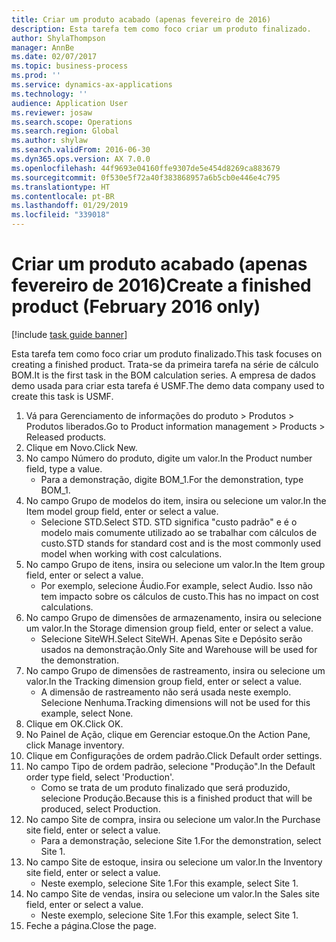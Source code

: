 ```yaml
---
title: Criar um produto acabado (apenas fevereiro de 2016)
description: Esta tarefa tem como foco criar um produto finalizado.
author: ShylaThompson
manager: AnnBe
ms.date: 02/07/2017
ms.topic: business-process
ms.prod: ''
ms.service: dynamics-ax-applications
ms.technology: ''
audience: Application User
ms.reviewer: josaw
ms.search.scope: Operations
ms.search.region: Global
ms.author: shylaw
ms.search.validFrom: 2016-06-30
ms.dyn365.ops.version: AX 7.0.0
ms.openlocfilehash: 44f9693e04160ffe9307de5e454d8269ca883679
ms.sourcegitcommit: 0f530e5f72a40f383868957a6b5cb0e446e4c795
ms.translationtype: HT
ms.contentlocale: pt-BR
ms.lasthandoff: 01/29/2019
ms.locfileid: "339018"
---
```

# <a name="create-a-finished-product-february-2016-only"></a><span data-ttu-id="1fd1b-103">Criar um produto acabado (apenas fevereiro de 2016)</span><span class="sxs-lookup"><span data-stu-id="1fd1b-103">Create a finished product (February 2016 only)</span></span>

[!include [task guide banner](../../includes/task-guide-banner.md)]

<span data-ttu-id="1fd1b-104">Esta tarefa tem como foco criar um produto finalizado.</span><span class="sxs-lookup"><span data-stu-id="1fd1b-104">This task focuses on creating a finished product.</span></span> <span data-ttu-id="1fd1b-105">Trata-se da primeira tarefa na série de cálculo BOM.</span><span class="sxs-lookup"><span data-stu-id="1fd1b-105">It is the first task in the BOM calculation series.</span></span> <span data-ttu-id="1fd1b-106">A empresa de dados demo usada para criar esta tarefa é USMF.</span><span class="sxs-lookup"><span data-stu-id="1fd1b-106">The demo data company used to create this task is USMF.</span></span>

1. <span data-ttu-id="1fd1b-107">Vá para Gerenciamento de informações do produto > Produtos > Produtos liberados.</span><span class="sxs-lookup"><span data-stu-id="1fd1b-107">Go to Product information management > Products > Released products.</span></span>
2. <span data-ttu-id="1fd1b-108">Clique em Novo.</span><span class="sxs-lookup"><span data-stu-id="1fd1b-108">Click New.</span></span>
3. <span data-ttu-id="1fd1b-109">No campo Número do produto, digite um valor.</span><span class="sxs-lookup"><span data-stu-id="1fd1b-109">In the Product number field, type a value.</span></span>
    * <span data-ttu-id="1fd1b-110">Para a demonstração, digite BOM_1.</span><span class="sxs-lookup"><span data-stu-id="1fd1b-110">For the demonstration, type BOM_1.</span></span>  
4. <span data-ttu-id="1fd1b-111">No campo Grupo de modelos do item, insira ou selecione um valor.</span><span class="sxs-lookup"><span data-stu-id="1fd1b-111">In the Item model group field, enter or select a value.</span></span>
    * <span data-ttu-id="1fd1b-112">Selecione STD.</span><span class="sxs-lookup"><span data-stu-id="1fd1b-112">Select STD.</span></span> <span data-ttu-id="1fd1b-113">STD significa "custo padrão" e é o modelo mais comumente utilizado ao se trabalhar com cálculos de custo.</span><span class="sxs-lookup"><span data-stu-id="1fd1b-113">STD stands for standard cost and is the most commonly used model when working with cost calculations.</span></span>  
5. <span data-ttu-id="1fd1b-114">No campo Grupo de itens, insira ou selecione um valor.</span><span class="sxs-lookup"><span data-stu-id="1fd1b-114">In the Item group field, enter or select a value.</span></span>
    * <span data-ttu-id="1fd1b-115">Por exemplo, selecione Áudio.</span><span class="sxs-lookup"><span data-stu-id="1fd1b-115">For example, select Audio.</span></span> <span data-ttu-id="1fd1b-116">Isso não tem impacto sobre os cálculos de custo.</span><span class="sxs-lookup"><span data-stu-id="1fd1b-116">This has no impact on cost calculations.</span></span>  
6. <span data-ttu-id="1fd1b-117">No campo Grupo de dimensões de armazenamento, insira ou selecione um valor.</span><span class="sxs-lookup"><span data-stu-id="1fd1b-117">In the Storage dimension group field, enter or select a value.</span></span>
    * <span data-ttu-id="1fd1b-118">Selecione SiteWH.</span><span class="sxs-lookup"><span data-stu-id="1fd1b-118">Select SiteWH.</span></span> <span data-ttu-id="1fd1b-119">Apenas Site e Depósito serão usados na demonstração.</span><span class="sxs-lookup"><span data-stu-id="1fd1b-119">Only Site and Warehouse will be used for the demonstration.</span></span>  
7. <span data-ttu-id="1fd1b-120">No campo Grupo de dimensões de rastreamento, insira ou selecione um valor.</span><span class="sxs-lookup"><span data-stu-id="1fd1b-120">In the Tracking dimension group field, enter or select a value.</span></span>
    * <span data-ttu-id="1fd1b-121">A dimensão de rastreamento não será usada neste exemplo. Selecione Nenhuma.</span><span class="sxs-lookup"><span data-stu-id="1fd1b-121">Tracking dimensions will not be used for this example, select None.</span></span>  
8. <span data-ttu-id="1fd1b-122">Clique em OK.</span><span class="sxs-lookup"><span data-stu-id="1fd1b-122">Click OK.</span></span>
9. <span data-ttu-id="1fd1b-123">No Painel de Ação, clique em Gerenciar estoque.</span><span class="sxs-lookup"><span data-stu-id="1fd1b-123">On the Action Pane, click Manage inventory.</span></span>
10. <span data-ttu-id="1fd1b-124">Clique em Configurações de ordem padrão.</span><span class="sxs-lookup"><span data-stu-id="1fd1b-124">Click Default order settings.</span></span>
11. <span data-ttu-id="1fd1b-125">No campo Tipo de ordem padrão, selecione "Produção".</span><span class="sxs-lookup"><span data-stu-id="1fd1b-125">In the Default order type field, select 'Production'.</span></span>
    * <span data-ttu-id="1fd1b-126">Como se trata de um produto finalizado que será produzido, selecione Produção.</span><span class="sxs-lookup"><span data-stu-id="1fd1b-126">Because this is a finished product that will be produced, select Production.</span></span>  
12. <span data-ttu-id="1fd1b-127">No campo Site de compra, insira ou selecione um valor.</span><span class="sxs-lookup"><span data-stu-id="1fd1b-127">In the Purchase site field, enter or select a value.</span></span>
    * <span data-ttu-id="1fd1b-128">Para a demonstração, selecione Site 1.</span><span class="sxs-lookup"><span data-stu-id="1fd1b-128">For the demonstration, select Site 1.</span></span>  
13. <span data-ttu-id="1fd1b-129">No campo Site de estoque, insira ou selecione um valor.</span><span class="sxs-lookup"><span data-stu-id="1fd1b-129">In the Inventory site field, enter or select a value.</span></span>
    * <span data-ttu-id="1fd1b-130">Neste exemplo, selecione Site 1.</span><span class="sxs-lookup"><span data-stu-id="1fd1b-130">For this example, select Site 1.</span></span>  
14. <span data-ttu-id="1fd1b-131">No campo Site de vendas, insira ou selecione um valor.</span><span class="sxs-lookup"><span data-stu-id="1fd1b-131">In the Sales site field, enter or select a value.</span></span>
    * <span data-ttu-id="1fd1b-132">Neste exemplo, selecione Site 1.</span><span class="sxs-lookup"><span data-stu-id="1fd1b-132">For this example, select Site 1.</span></span>  
15. <span data-ttu-id="1fd1b-133">Feche a página.</span><span class="sxs-lookup"><span data-stu-id="1fd1b-133">Close the page.</span></span>

